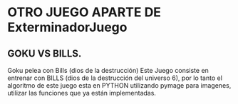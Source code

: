 # OTRO JUEGO APARTE DE ExterminadorJuego
## GOKU VS BILLS.
Goku pelea con Bills (dios de la destrucción) Este Juego consiste en entrenar con BILLS (dios de la destrucción del universo 6), por lo tanto el algoritmo de este juego esta en PYTHON utilizando pymage para imagenes, utilizar las funciones que ya están implementadas.

